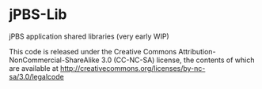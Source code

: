 jPBS-Lib
========

jPBS application shared libraries (very early WIP)

This code is released under the Creative Commons Attribution-NonCommercial-ShareAlike 3.0 (CC-NC-SA) license, the contents of which are available at http://creativecommons.org/licenses/by-nc-sa/3.0/legalcode

